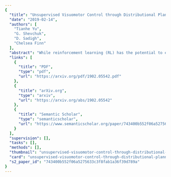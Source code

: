 ```yaml
---
{
  "title": "Unsupervised Visuomotor Control through Distributional Planning Networks",
  "date": "2019-02-14",
  "authors": [
    "Tianhe Yu",
    "G. Shevchuk",
    "D. Sadigh",
    "Chelsea Finn"
  ],
  "abstract": "While reinforcement learning (RL) has the potential to enable robots to autonomously acquire a wide range of skills, in practice, RL usually requires manual, per-task engineering of reward functions, especially in real world settings where aspects of the environment needed to compute progress are not directly accessible. To enable robots to autonomously learn skills, we instead consider the problem of reinforcement learning without access to rewards. We aim to learn an unsupervised embedding space under which the robot can measure progress towards a goal for itself. Our approach explicitly optimizes for a metric space under which action sequences that reach a particular state are optimal when the goal is the final state reached. This enables learning effective and control-centric representations that lead to more autonomous reinforcement learning algorithms. Our experiments on three simulated environments and two real-world manipulation problems show that our method can learn effective goal metrics from unlabeled interaction, and use the learned goal metrics for autonomous reinforcement learning.",
  "links": [
    {
      "title": "PDF",
      "type": "pdf",
      "url": "https://arxiv.org/pdf/1902.05542.pdf"
    },
    {
      "title": "arXiv.org",
      "type": "arxiv",
      "url": "https://arxiv.org/abs/1902.05542"
    },
    {
      "title": "Semantic Scholar",
      "type": "semanticscholar",
      "url": "https://www.semanticscholar.org/paper/743400b552f06a5275633c3f8fab1a36f39d789a"
    }
  ],
  "supervision": [],
  "tasks": [],
  "methods": [],
  "thumbnail": "unsupervised-visuomotor-control-through-distributional-planning-networks-thumb.jpg",
  "card": "unsupervised-visuomotor-control-through-distributional-planning-networks-card.jpg",
  "s2_paper_id": "743400b552f06a5275633c3f8fab1a36f39d789a"
}
---
```


